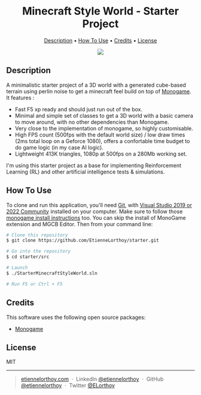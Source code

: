 
<h1 align="center">
  <br>
   <a>Minecraft Style World - Starter Project</a>
  <br>
</h1>

<p align="center">
  <a href="#description">Description</a> •
  <a href="#how-to-use">How To Use</a> •
  <a href="#credits">Credits</a> •
  <a href="#license">License</a>
</p>

<p align="center">
  <img src="./preview.gif" />
</p>

## Description

A minimalistic starter project of a 3D world with a generated cube-based terrain using perlin noise to get a minecraft feel build on top of [Monogame](https://www.monogame.net/). 
It features : 
- Fast F5 xp ready and should just run out of the box. 
- Minimal and simple set of classes to get a 3D world with a basic camera to move around, with no other dependencies than Monogame. 
- Very close to the implementation of monogame, so highly customisable. 
- High FPS count (500fps with the default world size) / low draw times (2ms total loop on a Geforce 1080), offers a confortable time budget to do game logic (in my case AI logic).
- Lightweight 413K triangles, 1080p at 500fps on a 280Mb working set.

I'm using this starter project as a base for implementing Reinforcement Learning (RL) and other artificial intelligence tests & simulations.

## How To Use

To clone and run this application, you'll need [Git](https://git-scm.com), with [Visual Studio 2019 or 2022 Community](https://visualstudio.microsoft.com/downloads/) installed on your computer. Make sure to follow those [monogame install instructions](https://docs.monogame.net/articles/getting_started/1_setting_up_your_development_environment_windows.html) too. You can skip the install of MonoGame extension and MGCB Editor.
Then from your command line:

```bash
# Clone this repository
$ git clone https://github.com/EtienneLorthoy/starter.git

# Go into the repository
$ cd starter/src

# Launch
$ ./StarterMinecraftStyleWorld.sln

# Run F5 or Ctrl + F5
```

## Credits

This software uses the following open source packages:

- [Monogame](https://www.monogame.net/)

## License

MIT

---

> [etiennelorthoy.com](https://etiennelorthoy.com) &nbsp;&middot;&nbsp;
> LinkedIn [@etiennelorthoy](https://www.linkedin.com/in/etienne-lorthoy/) &nbsp;&middot;&nbsp;
> GitHub [@etiennelorthoy](https://github.com/EtienneLorthoy) &nbsp;&middot;&nbsp;
> Twitter [@ELorthoy](https://twitter.com/ELorthoy)
